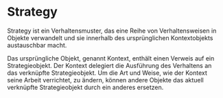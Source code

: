# Strategy

Strategy ist ein Verhaltensmuster, das eine Reihe von Verhaltensweisen in Objekte verwandelt und sie innerhalb des ursprünglichen Kontextobjekts austauschbar macht.

Das ursprüngliche Objekt, genannt Kontext, enthält einen Verweis auf ein Strategieobjekt. Der Kontext delegiert die Ausführung des Verhaltens an das verknüpfte Strategieobjekt. Um die Art und Weise, wie der Kontext seine Arbeit verrichtet, zu ändern, können andere Objekte das aktuell verknüpfte Strategieobjekt durch ein anderes ersetzen.
